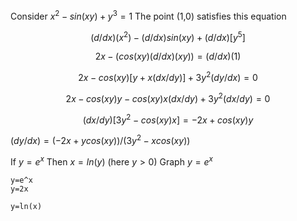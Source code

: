 

Consider $x^2 - sin(xy) + y^3 = 1$ 
The point (1,0) satisfies this equation

$$(d/{dx})(x^2)-(d/{dx}) sin(xy)+(d/dx) [y^5]$$

$$2x -(cos(xy)(d/dx)(xy)) = (d/dx)(1)$$

$$2x-cos(xy)[y+x(dx/dy)]+3y^2(dy/dx)=0$$

$$2x-cos(xy)y-cos(xy)x(dx/dy)+3y^2(dx/dy)=0$$

$$(dx/dy)[3y^2-cos(xy)x]=-2x+cos(xy)y$$

$(dy/dx)=(-2x+ycos(xy))/(3y^2-xcos(xy))$



If $y=e^x$
Then $x=ln(y)$
(here $y>0$)
Graph $y=e^x$

```desmos-graph
y=e^x
y=2x
```
```desmos-graph
y=ln(x)
```

